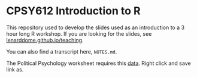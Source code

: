 # CPSY612 Introduction to R

This repository used to develop the slides used as an introduction to a 3 hour long R workshop.
If you are looking for the slides, see [lenarddome.github.io/teaching](https://lenarddome.github.io/dclin-stats).

You can also find a transcript here, `NOTES.md`.

The Political Psychology worksheet requires this [data](https://raw.githubusercontent.com/lenarddome/dclin-stats/main/data/brexit-all.csv). Right click and save link as.
